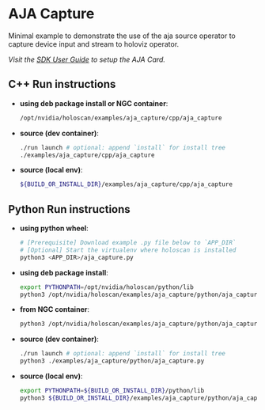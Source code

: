 # AJA Capture

Minimal example to demonstrate the use of the aja source operator to capture device input and stream to holoviz operator.

*Visit the [SDK User Guide](https://docs.nvidia.com/holoscan/sdk-user-guide/aja_setup.html) to setup the AJA Card.*

## C++ Run instructions

* **using deb package install or NGC container**:
  ```bash
  /opt/nvidia/holoscan/examples/aja_capture/cpp/aja_capture
  ```
* **source (dev container)**:
  ```bash
  ./run launch # optional: append `install` for install tree
  ./examples/aja_capture/cpp/aja_capture
  ```
* **source (local env)**:
  ```bash
  ${BUILD_OR_INSTALL_DIR}/examples/aja_capture/cpp/aja_capture
  ```

## Python Run instructions

* **using python wheel**:
  ```bash
  # [Prerequisite] Download example .py file below to `APP_DIR`
  # [Optional] Start the virtualenv where holoscan is installed
  python3 <APP_DIR>/aja_capture.py
  ```
* **using deb package install**:
  ```bash
  export PYTHONPATH=/opt/nvidia/holoscan/python/lib
  python3 /opt/nvidia/holoscan/examples/aja_capture/python/aja_capture.py
  ```
* **from NGC container**:
  ```bash
  python3 /opt/nvidia/holoscan/examples/aja_capture/python/aja_capture.py
  ```
* **source (dev container)**:
  ```bash
  ./run launch # optional: append `install` for install tree
  python3 ./examples/aja_capture/python/aja_capture.py
  ```
* **source (local env)**:
  ```bash
  export PYTHONPATH=${BUILD_OR_INSTALL_DIR}/python/lib
  python3 ${BUILD_OR_INSTALL_DIR}/examples/aja_capture/python/aja_capture.py
  ```
